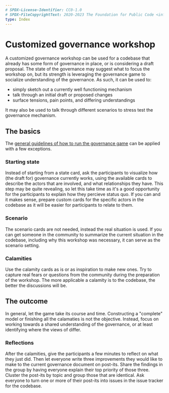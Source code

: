 ```yaml
---
# SPDX-License-Identifier: CC0-1.0
# SPDX-FileCopyrightText: 2020-2023 The Foundation for Public Code <info@publiccode.net>
type: Index
---
```


# Customized governance workshop

A customized governance workshop can be used for a codebase that already has some form of governance in place, or is considering a draft proposal.
The state of the governance may suggest what to focus the workshop on, but its strength is leveraging the governance game to socialize understanding of the governance.
As such, it can be used to:

* simply sketch out a currently well functioning mechanism
* talk through an initial draft or proposed changes
* surface tensions, pain points, and differing understandings

It may also be used to talk through different scenarios to stress test the governance mechanism.

## The basics

The [general guidelines of how to run the governance game](../game/run-governance-game-workshop.md) can be applied with a few exceptions.

### Starting state

Instead of starting from a state card, ask the participants to visualize how (the draft for) governance currently works, using the available cards to describe the actors that are involved, and what relationships they have.
This step may be quite revealing, so let this take time as it's a good opportunity for the participants to explain how they percieve status quo.
If you can and it makes sense, prepare custom cards for the specific actors in the codebase as it will be easier for participants to relate to them.

### Scenario

The scenario cards are not needed, instead the real situation is used.
If you can get someone in the community to summarize the current situation in the codebase, including why this workshop was necessary, it can serve as the scenario setting.

### Calamities

Use the calamity cards as is or as inspiration to make new ones.
Try to capture real fears or questions from the community during the preparation of the workshop.
The more applicable a calamity is to the codebase, the better the discussions will be.

## The outcome

In general, let the game take its course and time.
Constructing a "complete" model or finishing all the calamaties is not the objective.
Instead, focus on working towards a shared understanding of the governance, or at least identifying where the views of differ.

### Reflections

After the calamities, give the participants a few minutes to reflect on what they just did.
Then let everyone write three improvements they would like to make to the current governance document on post-its.
Share the findings in the group by having everyone explain their top priority of those three.
Cluster the post-its by topic and group those that are identical.
Ask everyone to turn one or more of their post-its into issues in the issue tracker for the codebase.
